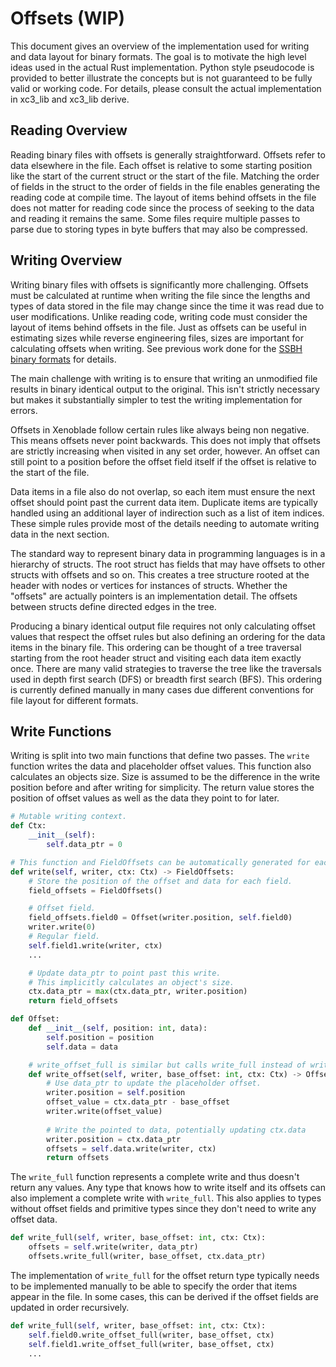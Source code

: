 # Offsets (WIP)
This document gives an overview of the implementation used for writing and data layout for binary formats. The goal is to motivate the high level ideas used in the actual Rust implementation. Python style pseudocode is provided to better illustrate the concepts but is not guaranteed to be fully valid or working code. For details, please consult the actual implementation in xc3_lib and xc3_lib derive.

## Reading Overview
Reading binary files with offsets is generally straightforward. Offsets refer to data elsewhere in the file. Each offset is relative to some starting position like the start of the current struct or the start of the file. Matching the order of fields in the struct to the order of fields in the file enables generating the reading code at compile time. The layout of items behind offsets in the file does not matter for reading code since the process of seeking to the data and reading it remains the same. Some files require multiple passes to parse due to storing types in byte buffers that may also be compressed.

## Writing Overview
Writing binary files with offsets is significantly more challenging. Offsets must be calculated at runtime when writing the file since the lengths and types of data stored in the file may change since the time it was read due to user modifications. Unlike reading code, writing code must consider the layout of items behind offsets in the file. Just as offsets can be useful in estimating sizes while reverse engineering files, sizes are important for calculating offsets when writing. See previous work done for the [SSBH binary formats](https://github.com/ultimate-research/ssbh_lib/blob/master/ssbh_offsets.md) for details.

The main challenge with writing is to ensure that writing an unmodified file results in binary identical output to the original. This isn't strictly necessary but makes it substantially simpler to test the writing implementation for errors. 

Offsets in Xenoblade follow certain rules like always being non negative. This means offsets never point backwards. This does not imply that offsets are strictly increasing when visited in any set order, however. An offset can still point to a position before the offset field itself if the offset is relative to the start of the file.

Data items in a file also do not overlap, so each item must ensure the next offset should point past the current data item. Duplicate items are typically handled using an additional layer of indirection such as a list of item indices. These simple rules provide most of the details needing to automate writing data in the next section.

The standard way to represent binary data in programming languages is in a hierarchy of structs. The root struct has fields that may have offsets to other structs with offsets and so on. This creates a tree structure rooted at the header with nodes or vertices for instances of structs. Whether the "offsets" are actually pointers is an implementation detail. The offsets between structs define directed edges in the tree. 

Producing a binary identical output file requires not only calculating offset values that respect the offset rules but also defining an ordering for the data items in the binary file. This ordering can be thought of a tree traversal starting from the root header struct and visiting each data item exactly once. There are many valid strategies to traverse the tree like the traversals used in depth first search (DFS) or breadth first search (BFS). This ordering is currently defined manually in many cases due different conventions for file layout for different formats.

## Write Functions
Writing is split into two main functions that define two passes. The `write` function writes the data and placeholder offset values. This function also calculates an objects size. Size is assumed to be the difference in the write position before and after writing for simplicity. The return value stores the position of offset values as well as the data they point to for later.

```python
# Mutable writing context.
def Ctx:
    __init__(self):
        self.data_ptr = 0

# This function and FieldOffsets can be automatically generated for each type.
def write(self, writer, ctx: Ctx) -> FieldOffsets:
    # Store the position of the offset and data for each field.
    field_offsets = FieldOffsets()

    # Offset field.
    field_offsets.field0 = Offset(writer.position, self.field0)
    writer.write(0)
    # Regular field.
    self.field1.write(writer, ctx)
    ...

    # Update data_ptr to point past this write.
    # This implicitly calculates an object's size.
    ctx.data_ptr = max(ctx.data_ptr, writer.position)
    return field_offsets

def Offset:
    def __init__(self, position: int, data):
        self.position = position
        self.data = data

    # write_offset_full is similar but calls write_full instead of write.
    def write_offset(self, writer, base_offset: int, ctx: Ctx) -> OffsetsForData:
        # Use data_ptr to update the placeholder offset.
        writer.position = self.position
        offset_value = ctx.data_ptr - base_offset
        writer.write(offset_value)
    
        # Write the pointed to data, potentially updating ctx.data
        writer.position = ctx.data_ptr
        offsets = self.data.write(writer, ctx)
        return offsets
```

The `write_full` function represents a complete write and thus doesn't return any values. Any type that knows how to write itself and its offsets can also implement a complete write with `write_full`. This also applies to types without offset fields and primitive types since they don't need to write any offset data.

```python
def write_full(self, writer, base_offset: int, ctx: Ctx):
    offsets = self.write(writer, data_ptr)
    offsets.write_full(writer, base_offset, ctx.data_ptr)
```

The implementation of `write_full` for the offset return type typically needs to be implemented manually to be able to specify the order that items appear in the file. In some cases, this can be derived if the offset fields are updated in order recursively.

```python
def write_full(self, writer, base_offset: int, ctx: Ctx):
    self.field0.write_offset_full(writer, base_offset, ctx)
    self.field1.write_offset_full(writer, base_offset, ctx)
    ...
```
